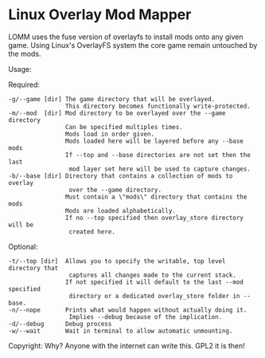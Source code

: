# Linux Overlay Mod Mapper

LOMM uses the fuse version of overlayfs to install mods onto any given game.
Using Linux's OverlayFS system the core game remain untouched by the mods.

Usage:

  Required:

    -g/--game [dir] The game directory that will be overlayed.
                    This directory becomes functionally write-protected.
    -m/--mod  [dir] Mod directory to be overlayed over the --game directory
                    Can be specified multiples times.
                    Mods load in order given.
                    Mods loaded here will be layered before any --base mods
                    If --top and --base directories are not set then the last
                     mod layer set here will be used to capture changes.
    -b/--base [dir] Directory that contains a collection of mods to overlay
                     over the --game directory.
                    Must contain a \"mods\" directory that contains the mods
                    Mods are loaded alphabetically.
                    If no --top specified then overlay_store directory will be
                     created here.

  Optional:
  
    -t/--top [dir]  Allows you to specify the writable, top level directory that
                     captures all changes made to the current stack.
                    If not specified it will default to the last --mod specified
                     directory or a dedicated overlay_store folder in --base.
    -n/--nope       Prints what would happen without actually doing it.
                     Implies --debug because of the implication.
    -d/--debug      Debug process
    -w/--wait       Wait in terminal to allow automatic unmounting.


 Copyright: Why? Anyone with the internet can write this. GPL2 it is then!
